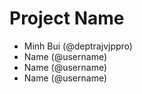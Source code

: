 # Project Name
- Minh Bui (@deptrajvjppro)
- Name (@username)
- Name (@username)
- Name (@username)
